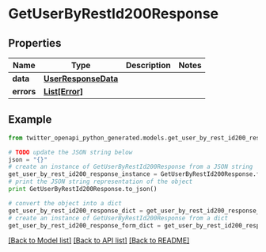 # GetUserByRestId200Response


## Properties

Name | Type | Description | Notes
------------ | ------------- | ------------- | -------------
**data** | [**UserResponseData**](UserResponseData.md) |  | 
**errors** | [**List[Error]**](Error.md) |  | 

## Example

```python
from twitter_openapi_python_generated.models.get_user_by_rest_id200_response import GetUserByRestId200Response

# TODO update the JSON string below
json = "{}"
# create an instance of GetUserByRestId200Response from a JSON string
get_user_by_rest_id200_response_instance = GetUserByRestId200Response.from_json(json)
# print the JSON string representation of the object
print GetUserByRestId200Response.to_json()

# convert the object into a dict
get_user_by_rest_id200_response_dict = get_user_by_rest_id200_response_instance.to_dict()
# create an instance of GetUserByRestId200Response from a dict
get_user_by_rest_id200_response_form_dict = get_user_by_rest_id200_response.from_dict(get_user_by_rest_id200_response_dict)
```
[[Back to Model list]](../README.md#documentation-for-models) [[Back to API list]](../README.md#documentation-for-api-endpoints) [[Back to README]](../README.md)


